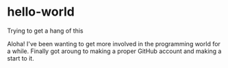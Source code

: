 # hello-world
Trying to get a hang of this

Aloha!
I've been wanting to get more involved in the programming world for a while. Finally got aroung to making a proper GitHub account and making a start to it.

